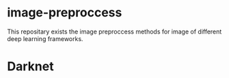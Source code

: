 # image-preproccess
This repositary exists the image preproccess methods for image of different deep learning frameworks.

# Darknet


